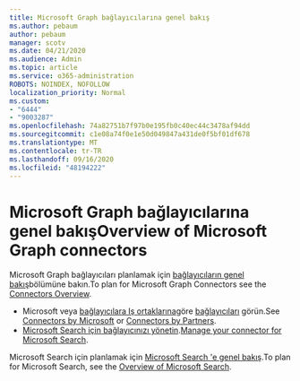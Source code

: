 ```yaml
---
title: Microsoft Graph bağlayıcılarına genel bakış
ms.author: pebaum
author: pebaum
manager: scotv
ms.date: 04/21/2020
ms.audience: Admin
ms.topic: article
ms.service: o365-administration
ROBOTS: NOINDEX, NOFOLLOW
localization_priority: Normal
ms.custom:
- "6444"
- "9003287"
ms.openlocfilehash: 74a82751b7f97b0e195fb0c40ec44c3478af94dd
ms.sourcegitcommit: c1e08a74f0e1e50d049847a431de0f5bf01df678
ms.translationtype: MT
ms.contentlocale: tr-TR
ms.lasthandoff: 09/16/2020
ms.locfileid: "48194222"
---
```

# <a name="overview-of-microsoft-graph-connectors"></a><span data-ttu-id="bbe89-102">Microsoft Graph bağlayıcılarına genel bakış</span><span class="sxs-lookup"><span data-stu-id="bbe89-102">Overview of Microsoft Graph connectors</span></span>

<span data-ttu-id="bbe89-103">Microsoft Graph bağlayıcıları planlamak için  [bağlayıcıların genel bakış](https://docs.microsoft.com/microsoftsearch/connectors-overview)bölümüne bakın.</span><span class="sxs-lookup"><span data-stu-id="bbe89-103">To plan for Microsoft Graph Connectors see the  [Connectors Overview](https://docs.microsoft.com/microsoftsearch/connectors-overview).</span></span>

- <span data-ttu-id="bbe89-104">Microsoft veya [bağlayıcılara Iş ortaklarına](https://docs.microsoft.com/microsoftsearch/connectors-gallery#Partners)göre [bağlayıcıları](https://docs.microsoft.com/microsoftsearch/connectors-gallery#Microsoft) görün.</span><span class="sxs-lookup"><span data-stu-id="bbe89-104">See [Connectors by Microsoft](https://docs.microsoft.com/microsoftsearch/connectors-gallery#Microsoft) or  [Connectors by Partners](https://docs.microsoft.com/microsoftsearch/connectors-gallery#Partners).</span></span>
- <span data-ttu-id="bbe89-105">[Microsoft Search için bağlayıcınızı yönetin](https://docs.microsoft.com/microsoftsearch/manage-connector).</span><span class="sxs-lookup"><span data-stu-id="bbe89-105">[Manage your connector for Microsoft Search](https://docs.microsoft.com/microsoftsearch/manage-connector).</span></span>

<span data-ttu-id="bbe89-106">Microsoft Search için planlamak için  [Microsoft Search 'e genel bakış](https://docs.microsoft.com/microsoftsearch/overview-microsoft-search).</span><span class="sxs-lookup"><span data-stu-id="bbe89-106">To plan for Microsoft Search, see the  [Overview of Microsoft Search](https://docs.microsoft.com/microsoftsearch/overview-microsoft-search).</span></span>
